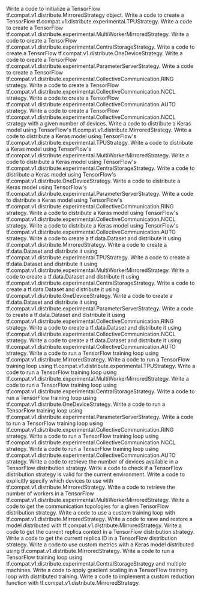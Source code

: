 Write a code to initialize a TensorFlow tf.compat.v1.distribute.MirroredStrategy object.
Write a code to create a TensorFlow tf.compat.v1.distribute.experimental.TPUStrategy.
Write a code to create a TensorFlow tf.compat.v1.distribute.experimental.MultiWorkerMirroredStrategy.
Write a code to create a TensorFlow tf.compat.v1.distribute.experimental.CentralStorageStrategy.
Write a code to create a TensorFlow tf.compat.v1.distribute.OneDeviceStrategy.
Write a code to create a TensorFlow tf.compat.v1.distribute.experimental.ParameterServerStrategy.
Write a code to create a TensorFlow tf.compat.v1.distribute.experimental.CollectiveCommunication.RING strategy.
Write a code to create a TensorFlow tf.compat.v1.distribute.experimental.CollectiveCommunication.NCCL strategy.
Write a code to create a TensorFlow tf.compat.v1.distribute.experimental.CollectiveCommunication.AUTO strategy.
Write a code to create a TensorFlow tf.compat.v1.distribute.experimental.CollectiveCommunication.NCCL strategy with a given number of devices.
Write a code to distribute a Keras model using TensorFlow's tf.compat.v1.distribute.MirroredStrategy.
Write a code to distribute a Keras model using TensorFlow's tf.compat.v1.distribute.experimental.TPUStrategy.
Write a code to distribute a Keras model using TensorFlow's tf.compat.v1.distribute.experimental.MultiWorkerMirroredStrategy.
Write a code to distribute a Keras model using TensorFlow's tf.compat.v1.distribute.experimental.CentralStorageStrategy.
Write a code to distribute a Keras model using TensorFlow's tf.compat.v1.distribute.OneDeviceStrategy.
Write a code to distribute a Keras model using TensorFlow's tf.compat.v1.distribute.experimental.ParameterServerStrategy.
Write a code to distribute a Keras model using TensorFlow's tf.compat.v1.distribute.experimental.CollectiveCommunication.RING strategy.
Write a code to distribute a Keras model using TensorFlow's tf.compat.v1.distribute.experimental.CollectiveCommunication.NCCL strategy.
Write a code to distribute a Keras model using TensorFlow's tf.compat.v1.distribute.experimental.CollectiveCommunication.AUTO strategy.
Write a code to create a tf.data.Dataset and distribute it using tf.compat.v1.distribute.MirroredStrategy.
Write a code to create a tf.data.Dataset and distribute it using tf.compat.v1.distribute.experimental.TPUStrategy.
Write a code to create a tf.data.Dataset and distribute it using tf.compat.v1.distribute.experimental.MultiWorkerMirroredStrategy.
Write a code to create a tf.data.Dataset and distribute it using tf.compat.v1.distribute.experimental.CentralStorageStrategy.
Write a code to create a tf.data.Dataset and distribute it using tf.compat.v1.distribute.OneDeviceStrategy.
Write a code to create a tf.data.Dataset and distribute it using tf.compat.v1.distribute.experimental.ParameterServerStrategy.
Write a code to create a tf.data.Dataset and distribute it using tf.compat.v1.distribute.experimental.CollectiveCommunication.RING strategy.
Write a code to create a tf.data.Dataset and distribute it using tf.compat.v1.distribute.experimental.CollectiveCommunication.NCCL strategy.
Write a code to create a tf.data.Dataset and distribute it using tf.compat.v1.distribute.experimental.CollectiveCommunication.AUTO strategy.
Write a code to run a TensorFlow training loop using tf.compat.v1.distribute.MirroredStrategy.
Write a code to run a TensorFlow training loop using tf.compat.v1.distribute.experimental.TPUStrategy.
Write a code to run a TensorFlow training loop using tf.compat.v1.distribute.experimental.MultiWorkerMirroredStrategy.
Write a code to run a TensorFlow training loop using tf.compat.v1.distribute.experimental.CentralStorageStrategy.
Write a code to run a TensorFlow training loop using tf.compat.v1.distribute.OneDeviceStrategy.
Write a code to run a TensorFlow training loop using tf.compat.v1.distribute.experimental.ParameterServerStrategy.
Write a code to run a TensorFlow training loop using tf.compat.v1.distribute.experimental.CollectiveCommunication.RING strategy.
Write a code to run a TensorFlow training loop using tf.compat.v1.distribute.experimental.CollectiveCommunication.NCCL strategy.
Write a code to run a TensorFlow training loop using tf.compat.v1.distribute.experimental.CollectiveCommunication.AUTO strategy.
Write a code to retrieve the number of devices available in a TensorFlow distribution strategy.
Write a code to check if a TensorFlow distribution strategy is valid for the current environment.
Write a code to explicitly specify which devices to use with tf.compat.v1.distribute.MirroredStrategy.
Write a code to retrieve the number of workers in a TensorFlow tf.compat.v1.distribute.experimental.MultiWorkerMirroredStrategy.
Write a code to get the communication topologies for a given TensorFlow distribution strategy.
Write a code to use a custom training loop with tf.compat.v1.distribute.MirroredStrategy.
Write a code to save and restore a model distributed with tf.compat.v1.distribute.MirroredStrategy.
Write a code to get the current replica context in a TensorFlow distribution strategy.
Write a code to get the current replica ID in a TensorFlow distribution strategy.
Write a code to use custom metrics with a Keras model distributed using tf.compat.v1.distribute.MirroredStrategy.
Write a code to run a TensorFlow training loop using tf.compat.v1.distribute.experimental.CentralStorageStrategy and multiple machines.
Write a code to apply gradient scaling in a TensorFlow training loop with distributed training.
Write a code to implement a custom reduction function with tf.compat.v1.distribute.MirroredStrategy.